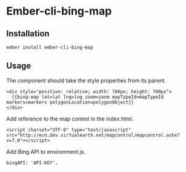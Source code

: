 # Ember-cli-bing-map

## Installation

```
ember install ember-cli-bing-map
``` 

## Usage

The component should take the style properties from its parent.

```
<div style="position: relative; width: 700px; height: 700px">
  {{bing-map lat=lat lng=lng zoom=zoom mapTypeId=mapTypeId markers=markers polygonLocation=polygonObject}}
</div>

```
Add reference to the map control in the index.html.

```
<script charset="UTF-8" type="text/javascript" src="http://ecn.dev.virtualearth.net/mapcontrol/mapcontrol.ashx?v=7.0"></script>
```
Add Bing API to environment.js.

```
bingAPI: 'API-KEY',
```



